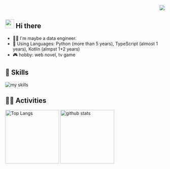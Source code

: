 <!-- 1. GitHub usernameを変更 -->
<div align="right">
  <img src="https://komarev.com/ghpvc/?username=Sanuki-073" />
</div>

## <img src="https://media.giphy.com/media/hvRJCLFzcasrR4ia7z/giphy.gif" width="28"> Hi there

- 🧑‍💻 I'm maybe a data engineer.
- 🐍 Using Languages: Python (more than 5 years), TypeScript (almost 1 years), Kotlin (almpst 1+2 years)
- 🎮 hobby: web novel, tv game

<!-- ライトモート：theme=light, ダークモート：theme=dark -->
<!-- アイコンの選択肢一覧：https://arc.net/l/quote/zizyykfh -->
## 🌱 Skills
<img alt="my skills" src="https://skillicons.dev/icons?theme=dark&perline=7&i=python,fastapi,docker,kotlin,ts,react,next" />

<!-- 4. GitHub usernameを変更, 2箇所 -->
<!-- ライトモート：theme=light, ダークモート：theme=vue-dark  -->
## 🏃‍♀️ Activities
<div align="left"> 
  <img alt="Top Langs" height="170px" src="https://github-readme-stats.vercel.app/api?username=Sanuki-073&theme=vue-dark&layout=compact" />
  <img alt="github stats" height="170px" src="https://github-readme-stats.vercel.app/api/top-langs/?username=Sanuki-073&theme=vue-dark&layout=compact" />
</div>

